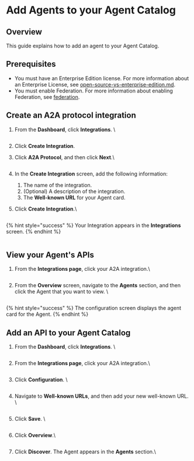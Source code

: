 # Add Agents to your Agent Catalog

## Overview

This guide explains how to add an agent to your Agent Catalog.

## Prerequisites

* You must have an Enterprise Edition license. For more information about an Enterprise License, see [open-source-vs-enterprise-edition.md](../introduction/open-source-vs-enterprise-edition.md "mention").&#x20;
* You must enable Federation. For more information about enabling Federation, see [federation](../govern-apis/federation/ "mention").

## Create an A2A protocol integration&#x20;

1.  From the **Dashboard**, click **Integrations**. \


    <figure><img src="../.gitbook/assets/EBC33357-568B-44A2-8B9F-5EBF80D99197_1_201_a.jpeg" alt=""><figcaption></figcaption></figure>
2. Click **Create Integration**.&#x20;
3.  Click **A2A Protocol**, and then click **Next**.\


    <figure><img src="../.gitbook/assets/4736E1B1-3027-4093-91FC-F91A8A3CB3C7_1_201_a.jpeg" alt=""><figcaption></figcaption></figure>
4. In the **Create Integration** screen, add the following information:
   1. The name of the integration.
   2. (Optional) A description of the integration.&#x20;
   3. The **Well-known URL** for your Agent card.
5.  Click **Create Integration**.\


    <figure><img src="../.gitbook/assets/image (271).png" alt=""><figcaption></figcaption></figure>

{% hint style="success" %}
Your Integration appears in the **Integrations** screen.
{% endhint %}

<figure><img src="../.gitbook/assets/5EBDA5A1-E875-4861-BF6A-0F1A97464F6C_1_201_a.jpeg" alt=""><figcaption></figcaption></figure>

## View your Agent's APIs&#x20;

1.  From the **Integrations page**, click your A2A integration.\


    <figure><img src="../.gitbook/assets/76AD6B3F-28DB-44E1-899F-BF030327D9A0_1_201_a.jpeg" alt=""><figcaption></figcaption></figure>
2.  From the **Overview** screen, navigate to the **Agents** section, and then click the Agent that you want to view. \


    <figure><img src="../.gitbook/assets/EEAF8CAF-BDD6-43E9-A3DB-FF3DDFE3DBC9_1_201_a.jpeg" alt=""><figcaption></figcaption></figure>

{% hint style="success" %}
The configuration screen displays the agent card for the Agent.&#x20;
{% endhint %}

## Add an API to your Agent Catalog&#x20;

1.  From the **Dashboard**, click **Integrations**. \


    <figure><img src="../.gitbook/assets/image (272).png" alt=""><figcaption></figcaption></figure>
2.  From the **Integrations page**, click your A2A integration.\


    <figure><img src="../.gitbook/assets/76AD6B3F-28DB-44E1-899F-BF030327D9A0_1_201_a.jpeg" alt=""><figcaption></figcaption></figure>
3.  Click **Configuration**. \


    <figure><img src="../.gitbook/assets/7D196F24-CE07-4CE4-B177-6D3FFBEA5F20.jpeg" alt=""><figcaption></figcaption></figure>
4.  Navigate to **Well-known URLs**, and then add your new well-known URL. \


    <figure><img src="../.gitbook/assets/2B6478B3-B09B-42DE-BA57-E42C3AE4066F.jpeg" alt=""><figcaption></figcaption></figure>
5.  Click **Save**. \


    <figure><img src="../.gitbook/assets/CBAADA4B-CF12-4064-9500-0C2658CCC65D_1_201_a.jpeg" alt=""><figcaption></figcaption></figure>
6.  Click **Overview**.\


    <figure><img src="../.gitbook/assets/54891E06-44E2-4728-84F8-6BA6D33CC6E4_1_201_a.jpeg" alt=""><figcaption></figcaption></figure>
7.  Click **Discover**. The Agent appears in the **Agents** section.\


    <figure><img src="../.gitbook/assets/405A036E-DCBD-40B1-BE02-4889C9E1375F_1_201_a.jpeg" alt=""><figcaption></figcaption></figure>
